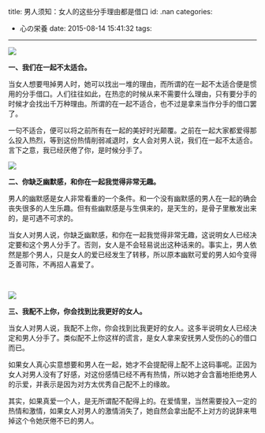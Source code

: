 title: 男人须知：女人的这些分手理由都是借口
id: .nan
categories:
  - 心の栄養
date: 2015-08-14 15:41:32
tags:
---

![](http://upload.ellechina.com/2015/0812/thumb_0_0_1439395124607.png)

**一、我们在一起不太适合。**

当女人想要甩掉男人时，她可以找出一堆的理由，而所谓的在一起不太适合便是惯用的分手借口。人们往往如此，在热恋的时候从来不需要什么理由，只有要分手的时候才会找出千万种理由。所谓的在一起不适合，也不过是拿来当作分手的借口罢了。

一句不适合，便可以将之前所有在一起的美好时光颠覆。之前在一起大家都爱得那么投入热烈，等到这份热情削弱减退时，女人会对男人说，我们在一起不太适合。言下之意，我已经厌倦了你，是时候分手了。

![](http://upload.ellechina.com/2015/0812/thumb_0_0_1439395158889.png)

**二、你缺乏幽默感，和你在一起我觉得非常无趣。**

男人的幽默感是女人非常看重的一个条件。和一个没有幽默感的男人在一起的确会丧失很多的人生乐趣。但有些幽默感是与生俱来的，是天生的，是骨子里散发出来的，是可遇不可求的。

当女人对男人说，你缺乏幽默感，和你在一起我觉得非常无趣，这说明女人已经决定要和这个男人分手了。否则，女人是不会轻易说出这种话来的。事实上，男人依然是那个男人，只是女人的爱已经发生了转移，所以原本幽默可爱的男人如今变得乏善可陈，不再招人喜爱了。

&nbsp;

![](http://upload.ellechina.com/2015/0812/thumb_0_0_1439395179621.png)

**三、我配不上你，你会找到比我更好的女人。**

当女人对男人说，我配不上你，你会找到比我更好的女人。这多半说明女人已经决定和男人分手了。类似配不上你这样的谎言，是女人拿来安抚男人受伤的心的借口而已。

如果女人真心实意想要和男人在一起，她才不会提配得上配不上这码事呢。正因为女人对男人没有了好感，对这份感情已经不再有热情，所以她才会含蓄地拒绝男人的示爱，并表示是因为对方太优秀自己配不上的缘故。

其实，如果真爱一个人，是无所谓配不配得上的。在爱情里，当然需要投入一定的热情和激情，如果女人对男人的激情消失了，她自然会拿出配不上对方的说辞来甩掉这个令她厌倦不已的男人。